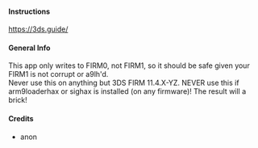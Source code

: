 #### Instructions

https://3ds.guide/

#### General Info

This app only writes to FIRM0, not FIRM1, so it should be safe given your FIRM1 is not corrupt or a9lh'd.    
Never use this on anything but 3DS FIRM 11.4.X-YZ. NEVER use this if arm9loaderhax or sighax is installed (on any firmware)! The result will a brick!

#### Credits

+ anon
